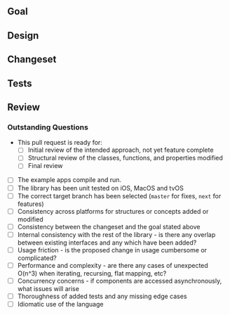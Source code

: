 ## Goal

<!-- What is the intent of this change? -->

<!--
Fixes #
Related to #
-->

## Design

<!-- How does this change work? Why was this approach to the goal used? -->

## Changeset

<!-- List what was added, removed, or changed.  Pitch this at a level 
     appropriate to the scope of the change: new  classes, changed architecture,
     minor typo, etc.  If appropriate include a list of changed files: 

         $ git diff --name-status HEAD~1 | cat
-->

## Tests

<!-- How was this change tested? What manual and automated tests were
     run/added? -->

## Review

### Outstanding Questions

<!-- Are there any parts of the design or the implementation which seem
     less than ideal and that could require additional discussion?
     List here: -->

<!-- Preflight checks. Have I:

* Added a changelog entry?
* Checked the scope to ensure the commits are only related to the goal above?

-->

- This pull request is ready for:
  - [ ] Initial review of the intended approach, not yet feature complete
  - [ ] Structural review of the classes, functions, and properties modified
  - [ ] Final review

<!-- What do you need from a reviewer to get this changeset
     ready for release -->
     
- [ ] The example apps compile and run.
- [ ] The library has been unit tested on iOS, MacOS and tvOS
- [ ] The correct target branch has been selected (`master` for fixes, `next` for
  features)
- [ ] Consistency across platforms for structures or concepts added or modified
- [ ] Consistency between the changeset and the goal stated above
- [ ] Internal consistency with the rest of the library - is there any overlap between existing interfaces and any which have been added?
- [ ] Usage friction - is the proposed change in usage cumbersome or complicated?
- [ ] Performance and complexity - are there any cases of unexpected O(n^3) when iterating, recursing, flat mapping, etc?
- [ ] Concurrency concerns - if components are accessed asynchronously, what issues will arise
- [ ] Thoroughness of added tests and any missing edge cases
- [ ] Idiomatic use of the language
